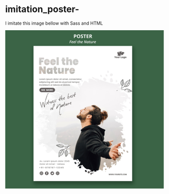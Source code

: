 # imitation_poster-
I imitate this image bellow with Sass and HTML
<p><img alt="Image" title="icon" src="images/poster.jpg" /></p>

